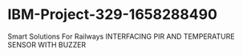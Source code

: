 # IBM-Project-329-1658288490
Smart Solutions For Railways
INTERFACING PIR AND TEMPERATURE SENSOR WITH BUZZER
